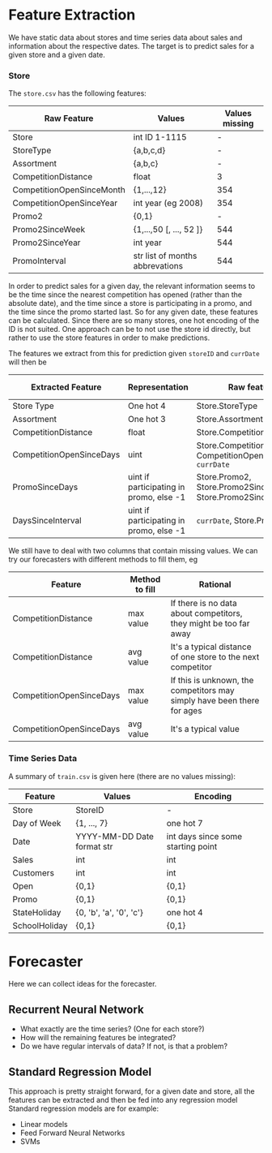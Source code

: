 # Feature Extraction

We have static data about stores and time series data about sales and information about the respective dates. 
The target is to predict sales for a given store and a given date.

### Store

The `store.csv` has the following features:

| Raw Feature                   | Values       | Values missing|
|-------------------------------|---------------|-----------|
| Store                         | int ID 1-1115 | - |
| StoreType                     | {a,b,c,d}     | - |
| Assortment                    | {a,b,c}     | - |
| CompetitionDistance           | float | 3 |
| CompetitionOpenSinceMonth     | {1,...,12} | 354 |
| CompetitionOpenSinceYear      | int year (eg 2008) | 354 |
| Promo2                        | {0,1} | - |
| Promo2SinceWeek              | {1,...,50 [, ..., 52 ]} | 544 |
| Promo2SinceYear               | int year | 544 |
| PromoInterval     | str list of months abbrevations | 544 |

In order to predict sales for a given day, the relevant information seems to be the time since the nearest competition has opened (rather than the absolute date), and the time since a store is participating in a promo, and the time since the promo started last. So for any given date, these features can be calculated.
Since there are so many stores, one hot encoding of the ID is not suited. One approach can be to not use the store id directly, but rather to use the store features in order to make predictions.


The features we extract from this for prediction given `storeID` and `currDate` will then be

| Extracted Feature | Representation | Raw features used | Values missing |
|-------------------|----------------|------------------|-----------------|
| Store Type | One hot 4 | Store.StoreType | - |
| Assortment | One hot 3 | Store.Assortment | - |
| CompetitionDistance | float | Store.CompetitionDistance | 3 |
| CompetitionOpenSinceDays | uint | Store.CompetitionOpenSinceMonth, CompetitionOpenSinceYear, `currDate` | 354 |
| PromoSinceDays | uint if participating in promo, else -1 | Store.Promo2, Store.Promo2SinceWeek, Store.Promo2SinceYear, `currDate` | - | 
| DaysSinceInterval | uint if participating in promo, else -1 | `currDate`, Store.PromoInterval | 

We still have to deal with two columns that contain missing values. We can try our forecasters with different methods to fill them,
eg

| Feature | Method to fill | Rational |
|---|---|----|
| CompetitionDistance | max value | If there is no data about competitors, they might be too far away |
| CompetitionDistance | avg value | It's a typical distance of one store to the next competitor |
| CompetitionOpenSinceDays | max value | If this is unknown, the competitors may simply have been there for ages |
| CompetitionOpenSinceDays | avg value | It's a typical value  |

### Time Series Data

A summary of `train.csv` is given here (there are no values missing):

| Feature | Values | Encoding |
|---------|--------|----------|
| Store   | StoreID| - 
| Day of Week | {1, ..., 7} | one hot 7 |
| Date | YYYY-MM-DD Date format str | int days since some starting point | 
| Sales | int | int |
| Customers | int | int |
| Open | {0,1} | {0,1} |
| Promo | {0,1} |  {0,1} |
| StateHoliday | {0, 'b', 'a', '0', 'c'} | one hot 4 |
| SchoolHoliday | {0,1} |  {0,1} |

# Forecaster

Here we can collect ideas for the forecaster.

## Recurrent Neural Network
- What exactly are the time series? (One for each store?)
- How will the remaining features be integrated?
- Do we have regular intervals of data? If not, is that a problem?

## Standard Regression Model
This approach is pretty straight forward, for a given date and store, all the features can be extracted and then be fed into any regression model
Standard regression models are for example:
- Linear models
- Feed Forward Neural Networks
- SVMs
